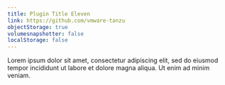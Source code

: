 ```yaml
---
title: Plugin Title Eleven
link: https://github.com/vmware-tanzu
objectStorage: true
volumesnapshotter: false
localStorage: false
---
```

Lorem ipsum dolor sit amet, consectetur adipiscing elit, sed do eiusmod tempor incididunt ut labore et dolore magna aliqua. Ut enim ad minim veniam.